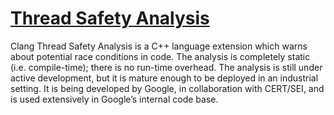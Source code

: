 # [Thread Safety Analysis](https://clang.llvm.org/docs/ThreadSafetyAnalysis.html)

Clang Thread Safety Analysis is a C++ language extension which warns about potential race conditions in code. The analysis is completely static (i.e. compile-time); there is no run-time overhead. The analysis is still under active development, but it is mature enough to be deployed in an industrial setting. It is being developed by Google, in collaboration with CERT/SEI, and is used extensively in Google’s internal code base.
